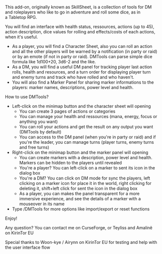 This add-on, originally known as SkillSheet, is a collection of tools for DM and roleplayers who like to go in adventure and roll some dice, as in a Tabletop RPG.

You will find an interface with health status, ressources, actions (up to 45), action description, dice values for rolling and effects/costs of each actions, when it's useful.

- As a player, you will find a Character Sheet, also you can roll an action and all the other players will be warned by a notification (in party or raid) or by an emote (if not in party or raid). DMTools can parse simple dice formula like 1d100+20, 3d6-2 and the like.
- As a DM, you will find a useful DM panel for tracking player last action rolls, health and resources, and a turn order for displaying player turn and enemy turns and track who have rolled and who haven't.
- You will also find a Marker Panel for sharing marker informations to the players: marker names, descriptions, power level and health.

How to use DMTools?

- Left-click on the minimap button and the character sheet will opening
  - You can create 3 pages of actions or categories
  - You can manage your health and ressources (mana, energy, focus or anything you want)
  - You can roll your actions and get the result on any output you want (DMTools by default)
  - You can access to the DM panel (when you're in party or raid) and if you're the leader, you can manage turns (player turns, enemy turns and free turns)
- Right-click on the minimap button and the marker panel will opening
  - You can create markers with a description, power level and health. Markers can be hidden to the players until revealed
  - You're a player? You can left-click on a marker to sent its icon in the dialog box
  - You're a DM? You can click on DM mode for sync the players, left clicking on a marker icon for place it in the world, right clicking for deleting it, shift+left click for sent the icon in the dialog box
  - As a player, you can makes the panel transparent for a more immersive experience, and see the details of a marker with a mouseover in its name
- Type /DMTools for more options like import/export or reset functions

Enjoy!

Any question? You can contact me on CurseForge, or Teyliss and Amalinë on KirinTor EU

Special thanks to Woon-kye / Airynn on KirinTor EU for testing and help with the user interface flow

